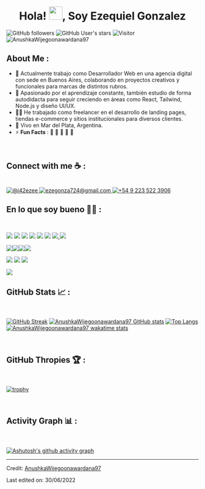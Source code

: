 
<h1 align="center">Hola! <img src="https://media.giphy.com/media/hvRJCLFzcasrR4ia7z/giphy.gif" width="35">, Soy Ezequiel Gonzalez</h1>

![GitHub followers](https://img.shields.io/github/followers/AnushkaWijegoonawardana97?style=social) ![GitHub User's stars](https://img.shields.io/github/stars/AnushkaWijegoonawardana97?style=social) ![Visitor](https://visitor-badge.laobi.icu/badge?page_id=AnushkaWijegoonawardana97.repoName) <img src="https://komarev.com/ghpvc/?username=AnushkaWijegoonawardana97" alt="AnushkaWijegoonawardana97" />

## About Me :

- 🏢 Actualmente trabajo como Desarrollador Web en una agencia digital con sede en Buenos Aires, colaborando en proyectos creativos y funcionales para marcas de distintos rubros.
- 🧠 Apasionado por el aprendizaje constante, también estudio de forma autodidacta para seguir creciendo en áreas como React, Tailwind, Node.js y diseño UI/UX.
- 👨‍💻 He trabajado como freelancer en el desarrollo de landing pages, tiendas e-commerce y sitios institucionales para diversos clientes.
- 🏡 Vivo en Mar del Plata, Argentina.
- ⚡ **Fun Facts** : 🍕 🏉 🏏 🎥 🚞

<br>

## Connect with me ☕ :

<br>

<!-- Redes sociales y contacto actualizados -->
<a href="https://www.instagram.com/i42ezee/" target="_blank">
  <img src="https://img.icons8.com/fluency/48/000000/instagram-new.png" alt="@i42ezee" title="@i42ezee"/>
</a>
<a href="mailto:ezegonza724@gmail.com">
  <img src="https://img.icons8.com/fluency/48/000000/apple-mail.png" alt="ezegonza724@gmail.com" title="ezegonza724@gmail.com"/>
</a>
<a href="tel:+5492235223906">
  <img src="https://img.icons8.com/fluency/48/000000/phone-disconnected.png" alt="+54 9 223 522 3906" title="+54 9 223 522 3906"/>
</a>

<br>

## En lo que soy bueno 🧑‍💻 :

<br>

<img src="https://img.icons8.com/color/48/000000/html-5--v1.png"/> <img src="https://img.icons8.com/color/48/000000/css3.png"/> <img src="https://img.icons8.com/color/48/000000/sass.png"/> <img src="https://img.icons8.com/color/48/000000/javascript--v1.png"/> <img src="https://img.icons8.com/office/48/000000/react.png"/> <img src="https://img.icons8.com/color/48/000000/nextjs.png"/>
 <a href="https://skillicons.dev">
    <img src="https://skillicons.dev/icons?i=tailwind" />
  </a>
  <a href="https://skillicons.dev">
    <img src="https://skillicons.dev/icons?i=redux" />
  </a>

 <a href="https://skillicons.dev"><img src="https://skillicons.dev/icons?i=python"/><img src="https://skillicons.dev/icons?i=mongodb"/><img src="https://skillicons.dev/icons?i=postgres"/><img src="https://skillicons.dev/icons?i=firebase"/></a>

<img src="https://img.icons8.com/color/48/000000/mysql-logo.png"/> <img src="https://img.icons8.com/color/48/000000/mongodb.png"/> <img src="https://img.icons8.com/color/48/000000/firebase.png"/>

<img src="https://img.icons8.com/color/48/000000/npm.png"/>

<br>

## GitHub Stats 📈 :

<br>

[![GitHub Streak](https://github-readme-streak-stats.herokuapp.com?user=AnushkaWijegoonawardana97&theme=algolia&date_format=M%20j%5B%2C%20Y%5D)](https://git.io/streak-stats) [![AnushkaWijegoonawardana97 GitHub stats](https://github-readme-stats.vercel.app/api?username=AnushkaWijegoonawardana97&theme=algolia)](https://github.com/AnushkaWijegoonawardana97/github-readme-stats) [![Top Langs](https://github-readme-stats.vercel.app/api/top-langs/?username=AnushkaWijegoonawardana97&theme=algolia)](https://github.com/AnushkaWijegoonawardana97/github-readme-stats) [![AnushkaWijegoonawardana97 wakatime stats](https://github-readme-stats.vercel.app/api/wakatime?username=WinterWolf97&theme=algolia)](https://github.com/WinterWolf97/github-readme-stats)

<br>

## GitHub Thropies 🏆 :

<br>

[![trophy](https://github-profile-trophy.vercel.app/?username=AnushkaWijegoonawardana97)](https://github.com/AnushkaWijegoonawardana97/github-profile-trophy)

<br>

## Activity Graph 📊 :

<br>

[![Ashutosh's github activity graph](https://activity-graph.herokuapp.com/graph?username=AnushkaWijegoonawardana97&bg_color=000&color=fff&line=00E676&point=fff&hide_border=true)](https://github.com/ashutosh00710/github-readme-activity-graph)

---

Credit: [AnushkaWijegoonawardana97](https://github.com/AnushkaWijegoonawardana97)

Last edited on: 30/06/2022
